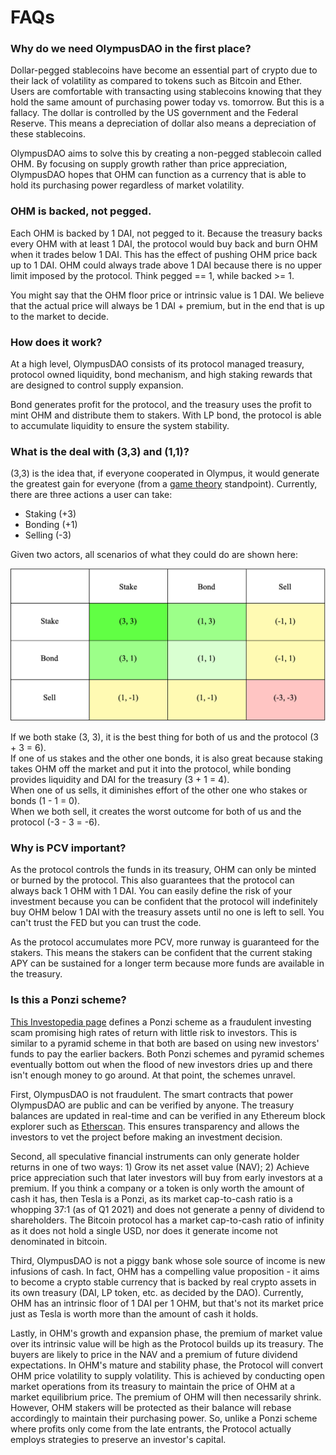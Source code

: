 # FAQs

### Why do we need OlympusDAO in the first place?

Dollar-pegged stablecoins have become an essential part of crypto due to their lack of volatility as compared to tokens such as Bitcoin and Ether. Users are comfortable with transacting using stablecoins knowing that they hold the same amount of purchasing power today vs. tomorrow. But this is a fallacy. The dollar is controlled by the US government and the Federal Reserve. This means a depreciation of dollar also means a depreciation of these stablecoins.

OlympusDAO aims to solve this by creating a non-pegged stablecoin called OHM. By focusing on supply growth rather than price appreciation, OlympusDAO hopes that OHM can function as a currency that is able to hold its purchasing power regardless of market volatility.

### OHM is backed, not pegged.

Each OHM is backed by 1 DAI, not pegged to it. Because the treasury backs every OHM with at least 1 DAI, the protocol would buy back and burn OHM when it trades below 1 DAI. This has the effect of pushing OHM price back up to 1 DAI. OHM could always trade above 1 DAI because there is no upper limit imposed by the protocol. Think pegged == 1, while backed >= 1.

You might say that the OHM floor price or intrinsic value is 1 DAI. We believe that the actual price will always be 1 DAI + premium, but in the end that is up to the market to decide.

### How does it work?

At a high level, OlympusDAO consists of its protocol managed treasury, protocol owned liquidity, bond mechanism, and high staking rewards that are designed to control supply expansion.

Bond generates profit for the protocol, and the treasury uses the profit to mint OHM and distribute them to stakers. With LP bond, the protocol is able to accumulate liquidity to ensure the system stability.

### What is the deal with (3,3) and (1,1)?

(3,3) is the idea that, if everyone cooperated in Olympus, it would generate the greatest gain for everyone (from a [game theory](https://en.wikipedia.org/wiki/Game_theory) standpoint). Currently, there are three actions a user can take:

- Staking (+3)
- Bonding (+1)
- Selling (-3)

Given two actors, all scenarios of what they could do are shown here:

![](../.gitbook/assets/faqs/game_theory.png)

If we both stake (3, 3), it is the best thing for both of us and the protocol (3 + 3 = 6).<br>
If one of us stakes and the other one bonds, it is also great because staking takes OHM off the market and put it into the protocol, while bonding provides liquidity and DAI for the treasury (3 + 1 = 4).<br>
When one of us sells, it diminishes effort of the other one who stakes or bonds (1 - 1 = 0).<br>
When we both sell, it creates the worst outcome for both of us and the protocol (-3 - 3 = -6).

### Why is PCV important?

As the protocol controls the funds in its treasury, OHM can only be minted or burned by the protocol. This also guarantees that the protocol can always back 1 OHM with 1 DAI. You can easily define the risk of your investment because you can be confident that the protocol will indefinitely buy OHM below 1 DAI with the treasury assets until no one is left to sell. You can't trust the FED but you can trust the code.

As the protocol accumulates more PCV, more runway is guaranteed for the stakers. This means the stakers can be confident that the current staking APY can be sustained for a longer term because more funds are available in the treasury. 

### Is this a Ponzi scheme?

[This Investopedia page](https://www.investopedia.com/terms/p/ponzischeme.asp) defines a Ponzi scheme as a fraudulent investing scam promising high rates of return with little risk to investors. This is similar to a pyramid scheme in that both are based on using new investors' funds to pay the earlier backers. Both Ponzi schemes and pyramid schemes eventually bottom out when the flood of new investors dries up and there isn't enough money to go around. At that point, the schemes unravel.

First, OlympusDAO is not fraudulent. The smart contracts that power OlympusDAO are public and can be verified by anyone. The treasury balances are updated in real-time and can be verified in any Ethereum block explorer such as [Etherscan](https://etherscan.io/address/0x886ce997aa9ee4f8c2282e182ab72a705762399d). This ensures transparency and allows the investors to vet the project before making an investment decision.

Second, all speculative financial instruments can only generate holder returns in one of two ways: 1) Grow its net asset value (NAV); 2) Achieve price appreciation such that later investors will buy from early investors at a premium. If you think a company or a token is only worth the amount of cash it has, then Tesla is a Ponzi, as its market cap-to-cash ratio is a whopping 37:1 (as of Q1 2021) and does not generate a penny of dividend to shareholders. The Bitcoin protocol has a market cap-to-cash ratio of infinity as it does not hold a single USD, nor does it generate income not denominated in bitcoin.

Third, OlympusDAO is not a piggy bank whose sole source of income is new infusions of cash. In fact, OHM has a compelling value proposition - it aims to become a crypto stable currency that is backed by real crypto assets in its own treasury (DAI, LP token, etc. as decided by the DAO). Currently, OHM has an intrinsic floor of 1 DAI per 1 OHM, but that's not its market price just as Tesla is worth more than the amount of cash it holds.

Lastly, in OHM's growth and expansion phase, the premium of market value over its intrinsic value will be high as the Protocol builds up its treasury. The buyers are likely to price in the NAV and a premium of future dividend expectations. In OHM's mature and stability phase, the Protocol will convert OHM price volatility to supply volatility. This is achieved by conducting open market operations from its treasury to maintain the price of OHM at a market equilibrium price. The premium of OHM will then necessarily shrink. However, OHM stakers will be protected as their balance will rebase accordingly to maintain their purchasing power. So, unlike a Ponzi scheme where profits only come from the late entrants, the Protocol actually employs strategies to preserve an investor's capital.
